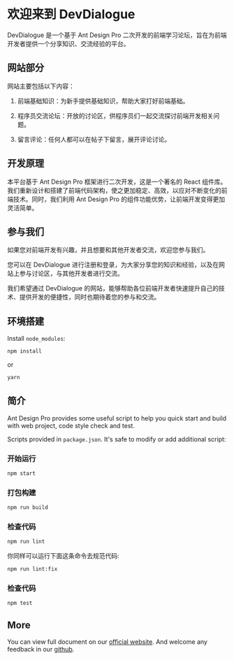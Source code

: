 # 欢迎来到 DevDialogue

DevDialogue 是一个基于 Ant Design Pro 二次开发的前端学习论坛，旨在为前端开发者提供一个分享知识、交流经验的平台。

## 网站部分

网站主要包括以下内容：

1. 前端基础知识：为新手提供基础知识，帮助大家打好前端基础。

2. 程序员交流论坛：开放的讨论区，供程序员们一起交流探讨前端开发相关问题。

3. 留言评论：任何人都可以在帖子下留言，展开评论讨论。

## 开发原理

本平台基于 Ant Design Pro 框架进行二次开发，这是一个著名的 React 组件库。我们重新设计和搭建了前端代码架构，使之更加稳定、高效，以应对不断变化的前端技术。同时，我们利用 Ant Design Pro 的组件功能优势，让前端开发变得更加灵活简单。

## 参与我们

如果您对前端开发有兴趣，并且想要和其他开发者交流，欢迎您参与我们。

您可以在 DevDialogue 进行注册和登录，为大家分享您的知识和经验，以及在网站上参与讨论区，与其他开发者进行交流。

我们希望通过 DevDialogue 的网站，能够帮助各位前端开发者快速提升自己的技术、提供开发的便捷性，同时也期待着您的参与和交流。

## 环境搭建

Install `node_modules`:

```bash
npm install
```

or

```bash
yarn
```

## 简介

Ant Design Pro provides some useful script to help you quick start and build with web project, code style check and test.

Scripts provided in `package.json`. It's safe to modify or add additional script:

### 开始运行

```bash
npm start
```

### 打包构建

```bash
npm run build
```

### 检查代码

```bash
npm run lint
```

你同样可以运行下面这条命令去规范代码:

```bash
npm run lint:fix
```

### 检查代码

```bash
npm test
```

## More

You can view full document on our [official website](https://pro.ant.design). And welcome any feedback in our [github](https://github.com/ant-design/ant-design-pro).
